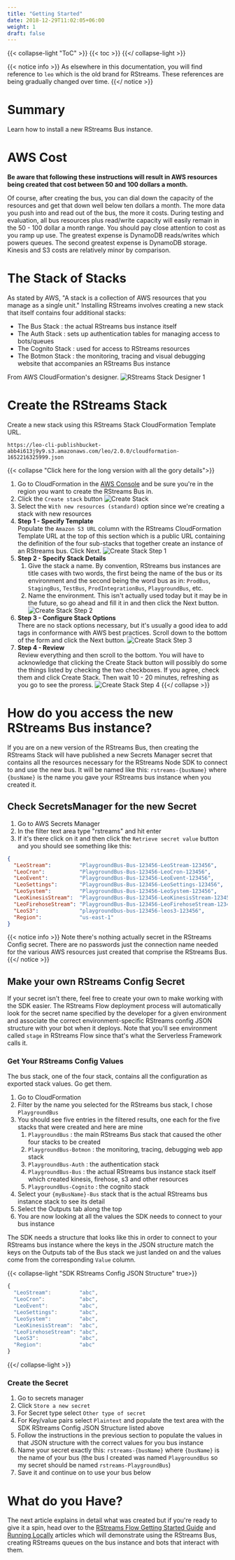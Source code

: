 ```yaml
---
title: "Getting Started"
date: 2018-12-29T11:02:05+06:00
weight: 1
draft: false
---
```


{{< collapse-light "ToC" >}}
{{< toc  >}}
{{</ collapse-light >}}

{{< notice info >}}
As elsewhere in this documentation, you will find reference to `leo` which is the old brand for RStreams.  These
references are being gradually changed over time.
{{</ notice >}}

# Summary
Learn how to install a new RStreams Bus instance.  

# AWS Cost
**Be aware that following these instructions will result in AWS resources being created that cost between 50 and 100 dollars a month.**

Of course, after creating the bus, you can dial down the capacity of the resources and get that down well below ten dollars a month.
The more data you push into and read out of the bus, the more it costs.  During testing and evaluation, all bus resources plus 
read/write capacity will easily remain in the 50 - 100 dollar a month range.  You should pay close attention to cost as you ramp up use.
The greatest expense is DynamoDB reads/writes which powers queues.  The second greatest expense is DynamoDB storage.  Kinesis and S3 costs are
relatively minor by comparison.

# The Stack of Stacks
As stated by AWS, "A stack is a collection of AWS resources that you manage as a single unit."  Installing RStreams involves creating a new 
stack that itself contains four additional stacks:

* The Bus Stack : the actual RStreams bus instance itself
* The Auth Stack : sets up authentication tables for managing access to bots/queues
* The Cognito Stack : used for access to RStreams resources
* The Botmon Stack : the monitoring, tracing and visual debugging website that accompanies an RStreams Bus instance

From AWS CloudFormation's designer.
![RStreams Stack Designer 1](../images/rstreams-stack-designer-1.png "420px|center" )


# Create the RStreams Stack

Create a new stack using this RStreams Stack CloudFormation Template URL.

```text
https://leo-cli-publishbucket-abb4i613j9y9.s3.amazonaws.com/leo/2.0.0/cloudformation-1652216325999.json
```

{{< collapse "Click here for the long version with all the gory details">}}
1. Go to CloudFormation in the [AWS Console](https://console.aws.amazon.com/console/home) and be sure you're in the region
you want to create the RStreams Bus in.
1. Click the `Create stack` button
![Create Stack](../images/create-bus-cf-0.png "500px|center" )
1. Select the `With new resources (standard)` option since we're creating a stack with new resources
1. **Step 1 - Specify Template**  
Populate the `Amazon S3 URL` column with the RStreams CloudFormation Template URL at the top of this section which is a public URL 
containing the definition of the four sub-stacks that together create an instance of an RStreams bus.  Click Next.
![Create Stack Step 1](../images/create-bus-cf-1.png "420px|center" )
1. **Step 2 - Specify Stack Details**
   1. Give the stack a name.  By convention, RStreams bus instances are title cases with two words, the first being the name of the 
bus or its environment and the second being the word bus as in: `ProdBus`, `StagingBus`, `TestBus`, `ProdIntegrationBus`, `PlaygroundBus`, etc.  
   1. Name the environment.  This isn't actually used today but it may be in the future, so go ahead and fill it in and then click the Next button.
![Create Stack Step 2](../images/create-bus-cf-2.png "420px|center" ) 
1. **Step 3 - Configure Stack Options**  
There are no stack options necessary, but it's usually a good idea to add tags in conformance with AWS best practices.  Scroll down to the bottom
of the form and click the Next button.
![Create Stack Step 3](../images/create-bus-cf-3.png "420px|center" ) 
1. **Step 4 - Review**  
Review everything and then scroll to the bottom.  You will have to acknowledge that clicking the Create Stack button will possibly do some the 
things listed by checking the two checkboxes.  If you agree, check them and click Create Stack.  Then wait 10 - 20 minutes, refreshing as you
go to see the proress.
![Create Stack Step 4](../images/create-bus-cf-4.png "420px|center" )
{{</ collapse >}}

# How do you access the new RStreams Bus instance?
If you are on a new version of the RStreams Bus, then creating the RStreams Stack will have published a new Secrets Manager secret that contains all the 
resources necessary for the RStreams Node SDK to connect to and use the new bus.  It will be named like this: `rstreams-{busName}` where `{busName}` is
the name you gave your RStreams bus instance when you created it.

## Check SecretsManager for the new Secret
1. Go to AWS Secrets Manager
1. In the filter text area type "rstreams" and hit enter
1. If it's there click on it and then click the `Retrieve secret value` button and you should see something like this:

```json
{
  "LeoStream":         "PlaygroundBus-Bus-123456-LeoStream-123456",
  "LeoCron":           "PlaygroundBus-Bus-123456-LeoCron-123456",
  "LeoEvent":          "PlaygroundBus-Bus-123456-LeoEvent-123456",
  "LeoSettings":       "PlaygroundBus-Bus-123456-LeoSettings-123456",
  "LeoSystem":         "PlaygroundBus-Bus-123456-LeoSystem-123456",
  "LeoKinesisStream":  "PlaygroundBus-Bus-123456-LeoKinesisStream-123456",
  "LeoFirehoseStream": "PlaygroundBus-Bus-123456-LeoFirehoseStream-123456",
  "LeoS3":             "playgroundbus-bus-123456-leos3-123456",
  "Region":            "us-east-1"
}
```

{{< notice info >}}
Note there's nothing actually secret in the RStreams Config secret.  There are no passwords just the connection name needed for the various 
AWS resources just created that comprise the RStreams Bus.
{{</ notice >}}

## Make your own RStreams Config Secret
If your secret isn't there, feel free to create your own to make working with the SDK easier.  The RStreams Flow deployment process will 
automatically look for the secret name specified by the developer for a given environment and associate the correct environment-specific
RStreams config JSON structure with your bot when it deploys. Note that you'll see environment called `stage` in RStreams Flow since
that's what the Serverless Framework calls it.

### Get Your RStreams Config Values
The bus stack, one of the four stack, contains all the configuration as exported stack values.  Go get them.

1. Go to CloudFormation
1. Filter by the name you selected for the RStreams bus stack, I chose `PlaygroundBus`
1. You should see five entries in the filtered results, one each for the five stacks that were created and here are mine
   1. `PlaygroundBus` : the main RStreams Bus stack that caused the other four stacks to be created
   1. `PlaygroundBus-Botmon` : the monitoring, tracing, debugging web app stack
   1. `PlaygroundBus-Auth` : the authentication stack
   1. `PlaygroundBus-Bus` : the actual RStreams bus instance stack itself which created kinesis, firehose, s3 and other resources
   1. `PlaygroundBus-Cognito` : the cognito stack
1. Select your `{myBusName}-Bus` stack that is the actual RStreams bus instance stack to see its detail
1. Select the Outputs tab along the top
1. You are now looking at all the values the SDK needs to connect to your bus instance

The SDK needs a structure that looks like this in order to connect to your RStreams bus instance where the keys in the JSON structure 
match the keys on the Outputs tab of the Bus stack we just landed on and the values come from the corresponding `Value` column.

{{< collapse-light "SDK RStreams Config JSON Structure" true>}}
```typescript {linenos=inline,anchorlinenos=true,lineanchors=rstreamsconfigjson}
{
  "LeoStream":         "abc",
  "LeoCron":           "abc",
  "LeoEvent":          "abc",
  "LeoSettings":       "abc",
  "LeoSystem":         "abc",
  "LeoKinesisStream":  "abc",
  "LeoFirehoseStream": "abc",
  "LeoS3":             "abc",
  "Region":            "abc"
}
```
{{</ collapse-light >}}

### Create the Secret
1. Go to secrets manager
1. Click `Store a new secret`
1. For Secret type select `Other type of secret`
1. For Key/value pairs select `Plaintext` and populate the text area with the SDK RStreams Config JSON Structure listed above
1. Follow the instructions in the previous section to populate the values in that JSON structure with the correct values for you bus instance
1. Name your secret exactly this: `rstreams-{busName}` where `{busName}` is the name of your bus (the bus I created was named `PlaygroundBus` so
my secret should be named `rstreams-PlaygroundBus`)
1. Save it and continue on to use your bus below

# What do you Have?
The next article explains in detail what was created but if you're ready to give it a spin, head over to the
[RStreams Flow Getting Started Guide](../../rstreams-flow/getting-started) and [Running Locally](../../rstreams-flow/running-locally)
articles which will demonstrate using the RStreams Bus, creating RStreams queues on the bus instance and bots that interact with them.